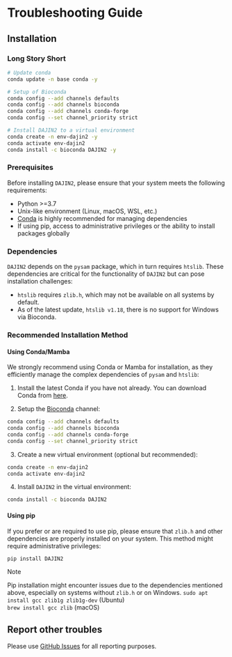 # Troubleshooting Guide

## Installation

### Long Story Short

```bash
# Update conda
conda update -n base conda -y

# Setup of Bioconda
conda config --add channels defaults
conda config --add channels bioconda
conda config --add channels conda-forge
conda config --set channel_priority strict

# Install DAJIN2 to a virtual environment
conda create -n env-dajin2 -y
conda activate env-dajin2
conda install -c bioconda DAJIN2 -y
```

### Prerequisites

Before installing `DAJIN2`, please ensure that your system meets the following requirements:

- Python >=3.7
- Unix-like environment (Linux, macOS, WSL, etc.)
- [Conda](https://docs.conda.io/en/latest/) is highly recommended for managing dependencies
- If using pip, access to administrative privileges or the ability to install packages globally

### Dependencies

`DAJIN2` depends on the `pysam` package, which in turn requires `htslib`. These dependencies are critical for the functionality of `DAJIN2` but can pose installation challenges:

- `htslib` requires `zlib.h`, which may not be available on all systems by default.
- As of the latest update, `htslib v1.18`, there is no support for Windows via Bioconda.

### Recommended Installation Method

#### Using Conda/Mamba

We strongly recommend using Conda or Mamba for installation, as they efficiently manage the complex dependencies of `pysam` and `htslib`:

1. Install the latest Conda if you have not already. You can download Conda from [here](https://docs.conda.io/en/latest/miniconda.html).

2. Setup the [Bioconda](https://bioconda.github.io/) channel:

```bash
conda config --add channels defaults
conda config --add channels bioconda
conda config --add channels conda-forge
conda config --set channel_priority strict
```

3. Create a new virtual environment (optional but recommended):

```bash
conda create -n env-dajin2
conda activate env-dajin2
```

4. Install `DAJIN2` in the virtual environment:
```bash
conda install -c bioconda DAJIN2
```

#### Using pip

If you prefer or are required to use pip, please ensure that `zlib.h` and other dependencies are properly installed on your system. This method might require administrative privileges:

```bash
pip install DAJIN2
```

> [!NOTE]
> Pip installation might encounter issues due to the dependencies mentioned above, especially on systems without `zlib.h` or on Windows.
> `sudo apt install gcc zlib1g zlib1g-dev` (Ubuntu)  
> `brew install gcc zlib` (macOS)


## Report other troubles

Please use [GitHub Issues](https://github.com/akikuno/DAJIN2/issues) for all reporting purposes.  
